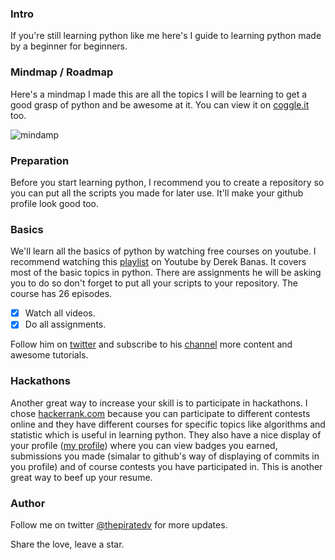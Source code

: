 ### Intro
If you're still learning python like me here's I guide to learning python made by a beginner for beginners.

### Mindmap / Roadmap
Here's a mindmap I made this are all the topics I will be learning to get a good grasp of python and be awesome at it. You can view it on [coggle.it](https://coggle.it/diagram/Wk6pMRImdAABAXL9/t/-) too.

![mindamp](mindmap.png)


### Preparation
Before you start learning python, I recommend you to create a repository so you can put all the scripts you made for later use. It'll make your github profile look good too. 

### Basics
We'll learn all the basics of python by watching free courses on youtube. I recommend watching this [playlist](https://www.youtube.com/watch?v=nwjAHQERL08&list=PLGLfVvz_LVvTn3cK5e6LjhgGiSeVlIRwt) on Youtube by Derek Banas. It covers most of the basic topics in python. There are assignments he will be asking you to do so don't forget to put all your scripts to your repository. The course has 26 episodes.

- [x] Watch all videos.
- [x] Do all assignments.

Follow him on [twitter](https://twitter.com/newthinktank) and subscribe to his [channel](https://www.youtube.com/user/derekbanas) more content and awesome tutorials.


### Hackathons
Another great way to increase your skill is to participate in hackathons. I chose [hackerrank.com](https://www.hackerrank.com/) because you can participate to different contests online and they have different courses for specific topics like algorithms and statistic which is useful in learning python. They also have a nice display of your profile ([my profile](https://www.hackerrank.com/thepiratedv)) where you can view badges you earned, submissions you made (simalar to github's way of displaying of commits in you profile) and of course contests you have participated in. This is another great way to beef up your resume.

### Author
Follow me on twitter [@thepiratedv](https://twitter.com/thepiratedev) for more updates.

Share the love, leave a star.


